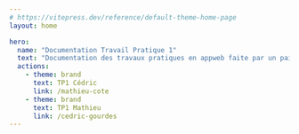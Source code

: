 ```yaml
---
# https://vitepress.dev/reference/default-theme-home-page
layout: home

hero:
  name: "Documentation Travail Pratique 1"
  text: "Documentation des travaux pratiques en appweb faite par un pair"
  actions:
    - theme: brand
      text: TP1 Cédric
      link: /mathieu-cote
    - theme: brand
      text: TP1 Mathieu
      link: /cedric-gourdes
---
```


